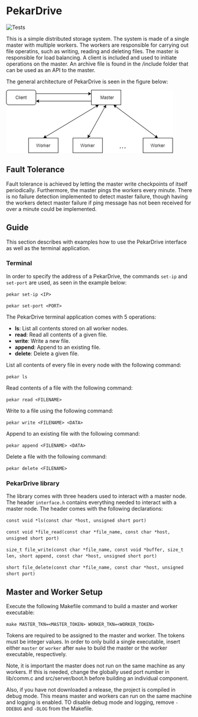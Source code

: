 # PekarDrive

![Tests](https://github.com/MrPekar98/PekarDrive/actions/workflows/c.yml/badge.svg)

This is a simple distributed storage system. The system is made of a single master with multiple workers. The workers are responsible for carrying out file operatins, such as writing, reading and deleting files. The master is responsible for load balancing. A client is included and used to initiate operations on the master. An archive file is found in the /include folder that can be used as an API to the master.

The general architecture of PekarDrive is seen in the figure below:

![PekarDrive Architecture](https://github.com/MrPekar98/PekarDrive/blob/main/images/architecture.png)

## Fault Tolerance
Fault tolerance is achieved by letting the master write checkpoints of itself periodically. Furthermore, the master pings the workers every minute. There is no failure detection implemented to detect master failure, though having the workers detect master failure if ping message has not been received for over a minute could be implemented.

## Guide
This section describes with examples how to use the PekarDrive interface as well as the terminal application.

### Terminal

In order to specify the address of a PekarDrive, the commands `set-ip` and `set-port` are used, as seen in the example below:

`pekar set-ip <IP>`

`pekar set-port <PORT>`

The PekarDrive terminal application comes with 5 operations:

- **ls**: List all contents stored on all worker nodes.
- **read**: Read all contents of a given file.
- **write**: Write a new file.
- **append**: Append to an existing file.
- **delete**: Delete a given file.

List all contents of every file in every node with the following command:

`pekar ls`

Read contents of a file with the following command:

`pekar read <FILENAME>`

Write to a file using the following command:

`pekar write <FILENAME> <DATA>`

Append to an existing file with the following command:

`pekar append <FILENAME> <DATA>`

Delete a file with the following command:

`pekar delete <FILENAME>`

### PekarDrive library

The library comes with three headers used to interact with a master node. The header `interface.h` contains everything needed to interact with a master node. The header comes with the following declarations:

`const void *ls(const char *host, unsigned short port)`

`const void *file_read(const char *file_name, const char *host, unsigned short port)`

`size_t file_write(const char *file_name, const void *buffer, size_t len, short append, const char *host, unsigned short port)`

`short file_delete(const char *file_name, const char *host, unsigned short port)`

## Master and Worker Setup

Execute the following Makefile command to build a master and worker executable:

`make MASTER_TKN=<MASTER_TOKEN> WORKER_TKN=<WORKER_TOKEN>`

Tokens are required to be assigned to the master and worker. The tokens must be integer values. In order to only build a single executable, insert either `master` or `worker` after `make` to build the master or the worker executable, respectively.

Note, it is important the master does not run on the same machine as any workers. If this is needed, change the globally used port number in lib/comm.c and src/server/boot.h before building an individual component.

Also, if you have not downloaded a release, the project is compiled in debug mode. This means master and workers can run on the same machine and logging is enabled. TO disable debug mode and logging, remove `-DDEBUG` and `-DLOG` from the Makefile.
